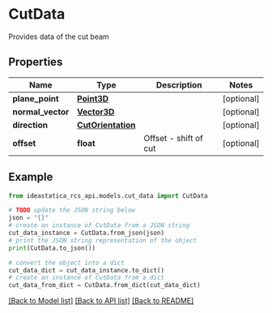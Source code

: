 # CutData

Provides data of the cut beam

## Properties

Name | Type | Description | Notes
------------ | ------------- | ------------- | -------------
**plane_point** | [**Point3D**](Point3D.md) |  | [optional] 
**normal_vector** | [**Vector3D**](Vector3D.md) |  | [optional] 
**direction** | [**CutOrientation**](CutOrientation.md) |  | [optional] 
**offset** | **float** | Offset - shift of cut | [optional] 

## Example

```python
from ideastatica_rcs_api.models.cut_data import CutData

# TODO update the JSON string below
json = "{}"
# create an instance of CutData from a JSON string
cut_data_instance = CutData.from_json(json)
# print the JSON string representation of the object
print(CutData.to_json())

# convert the object into a dict
cut_data_dict = cut_data_instance.to_dict()
# create an instance of CutData from a dict
cut_data_from_dict = CutData.from_dict(cut_data_dict)
```
[[Back to Model list]](../README.md#documentation-for-models) [[Back to API list]](../README.md#documentation-for-api-endpoints) [[Back to README]](../README.md)



